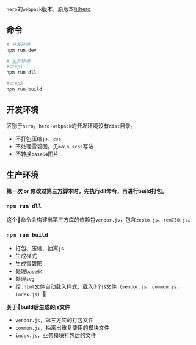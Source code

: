 `hero`的`webpack`版本，原版本见[hero](https://github.com/007sair/hero)

## 命令

``` bash
# 开发环境
npm run dev

# 生产环境
#step1
npm run dll

#step2
npm run build
```

## 开发环境

区别于`hero`，`hero-webpack`的开发环境没有`dist`目录。

- 不打包压缩`js`、`css`
- 不处理雪碧图，见`main.scss`写法
- 不转换`base64`图片

## 生产环境

**第一次 or 修改过第三方脚本时，先执行dll命令，再进行build打包。**

### `npm run dll`

这个命令会构建出第三方库的依赖包`vendor.js`，包含`zepto.js`、`rem750.js`。

### `npm run build`

- 打包、压缩、抽离`js`
- 生成样式
- 生成雪碧图
- 处理`base64`
- 处理`svg`
- 给`.html`文件自动载入样式、载入3个js文件（`vendor.js`，`common.js`，`index.js`）

**关于build后生成的js文件**

- `vendor.js`，第三方库的打包文件
- `common.js`，抽离出重复使用的模块文件
- `index.js`，业务模块打包后的文件